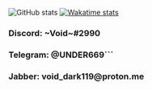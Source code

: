 ![GitHub stats](https://github-readme-stats.vercel.app/api?username=Void119&show_icons=true&theme=midnight-purple)
[![Wakatime stats](https://github-readme-stats.vercel.app/api/wakatime?username=Void115&theme=midnight-purple)](https://github.com/anuraghazra/github-readme-stats)
<h3>Discord: ~Void~#2990<h3>
<h3>Telegram: @UNDER669```<h3>
<h3>Jabber: void_dark119@proton.me<h3>
